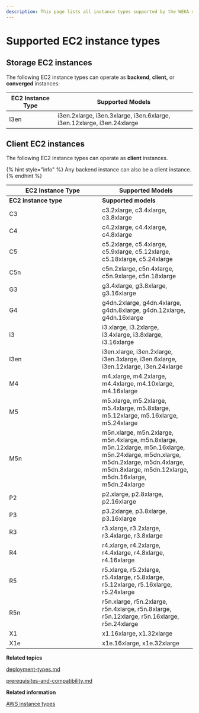 ```yaml
---
description: This page lists all instance types supported by the WEKA system version.
---
```


# Supported EC2 instance types

## Storage EC2 instances

The following EC2 instance types can operate as **backend**, **client,** or **converged** instances:

| **EC2 Instance Type** | **Supported Models**                                                   |
| --------------------- | ---------------------------------------------------------------------- |
| I3en                  | i3en.2xlarge, i3en.3xlarge, i3en.6xlarge, i3en.12xlarge, i3en.24xlarge |

## Client EC2 instances

The following EC2 instance types can operate as **client** instances.

{% hint style="info" %}
Any backend instance can also be a client instance.
{% endhint %}

<table data-header-hidden><thead><tr><th width="235">EC2 Instance Type</th><th>Supported Models</th></tr></thead><tbody><tr><td><strong>EC2 instance type</strong></td><td><strong>Supported models</strong></td></tr><tr><td>C3</td><td>c3.2xlarge, c3.4xlarge, c3.8xlarge</td></tr><tr><td>C4</td><td>c4.2xlarge, c4.4xlarge, c4.8xlarge</td></tr><tr><td>C5</td><td>c5.2xlarge, c5.4xlarge, c5.9xlarge, c5.12xlarge, c5.18xlarge, c5.24xlarge</td></tr><tr><td>C5n</td><td>c5n.2xlarge, c5n.4xlarge, c5n.9xlarge, c5n.18xlarge</td></tr><tr><td>G3</td><td>g3.4xlarge, g3.8xlarge, g3.16xlarge</td></tr><tr><td>G4</td><td>g4dn.2xlarge, g4dn.4xlarge, g4dn.8xlarge, g4dn.12xlarge, g4dn.16xlarge</td></tr><tr><td>i3</td><td>i3.xlarge, i3.2xlarge, i3.4xlarge, i3.8xlarge, i3.16xlarge</td></tr><tr><td>I3en</td><td>i3en.xlarge, i3en.2xlarge, i3en.3xlarge, i3en.6xlarge, i3en.12xlarge, i3en.24xlarge</td></tr><tr><td>M4</td><td>m4.xlarge, m4.2xlarge, m4.4xlarge, m4.10xlarge, m4.16xlarge</td></tr><tr><td>M5</td><td>m5.xlarge, m5.2xlarge, m5.4xlarge, m5.8xlarge, m5.12xlarge, m5.16xlarge, m5.24xlarge</td></tr><tr><td>M5n</td><td>m5n.xlarge, m5n.2xlarge, m5n.4xlarge, m5n.8xlarge, m5n.12xlarge, m5n.16xlarge, m5n.24xlarge, m5dn.xlarge, m5dn.2xlarge, m5dn.4xlarge, m5dn.8xlarge, m5dn.12xlarge, m5dn.16xlarge, m5dn.24xlarge</td></tr><tr><td>P2</td><td>p2.xlarge, p2.8xlarge, p2.16xlarge</td></tr><tr><td>P3</td><td>p3.2xlarge, p3.8xlarge, p3.16xlarge</td></tr><tr><td>R3</td><td>r3.xlarge, r3.2xlarge, r3.4xlarge, r3.8xlarge</td></tr><tr><td>R4</td><td>r4.xlarge, r4.2xlarge, r4.4xlarge, r4.8xlarge, r4.16xlarge</td></tr><tr><td>R5</td><td>r5.xlarge, r5.2xlarge, r5.4xlarge, r5.8xlarge, r5.12xlarge, r5.16xlarge, r5.24xlarge</td></tr><tr><td>R5n</td><td>r5n.xlarge, r5n.2xlarge, r5n.4xlarge, r5n.8xlarge, r5n.12xlarge, r5n.16xlarge, r5n.24xlarge</td></tr><tr><td>X1</td><td>x1.16xlarge, x1.32xlarge</td></tr><tr><td>X1e</td><td>x1e.16xlarge, x1e.32xlarge</td></tr></tbody></table>



**Related topics**

[deployment-types.md](deployment-types.md "mention")

[prerequisites-and-compatibility.md](../../support/prerequisites-and-compatibility.md "mention")



**Related information**

[AWS instance types](https://aws.amazon.com/ec2/instance-types/)

